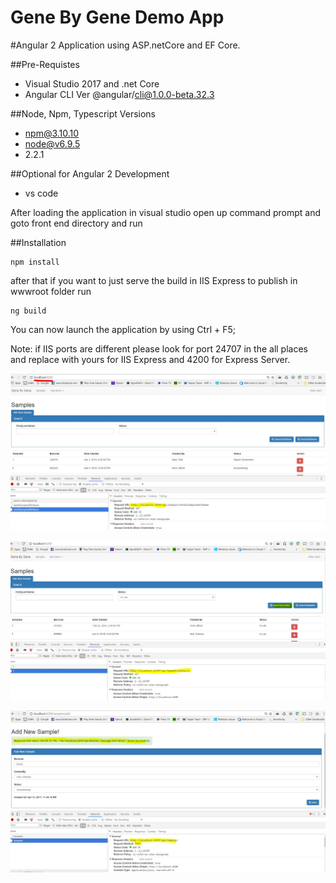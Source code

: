 # Gene By Gene Demo App

#Angular 2 Application using ASP.netCore and EF Core.

##Pre-Requistes
- Visual Studio 2017 and .net Core
- Angular CLI Ver @angular/cli@1.0.0-beta.32.3

##Node, Npm, Typescript Versions
- npm@3.10.10
- node@v6.9.5
- 2.2.1



##Optional for Angular 2 Development
- vs code

After loading the application in visual studio open up command prompt and goto front end directory and run

##Installation
```npm
npm install
```

after that if you want to just serve the build in IIS Express to publish in wwwroot folder run
```npm
ng build
```
You can now launch the application by using Ctrl + F5;

Note: if IIS ports are different please look for port 24707 in the all places and replace with yours for IIS Express and 4200 for Express Server.

![ScreenShot](https://raw.githubusercontent.com/mzaidipk/genebygene2017/master/Images/genebygene1.JPG)

![ScreenShot](https://raw.githubusercontent.com/mzaidipk/genebygene2017/master/Images/genebygene2.JPG)

![ScreenShot](https://raw.githubusercontent.com/mzaidipk/genebygene2017/master/Images/genebygene3.JPG)



